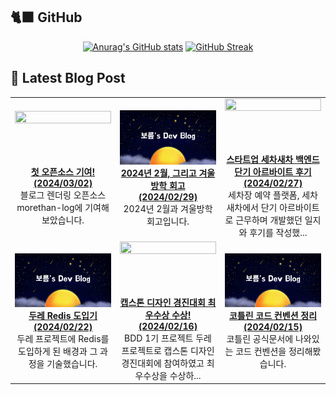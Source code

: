 ## 🐈‍⬛ GitHub

<div align = "center">
  
[![Anurag's GitHub stats](https://github-readme-stats.vercel.app/api?username=shkisme&rank_icon=github&include_all_commits=true&count_private=true&show_icons=true&theme=shades-of-purple&show=reviews,discussions_started,discussions_answered,prs_merged,prs_merged_percentage)](https://github.com/anuraghazra/github-readme-stats) 
[![GitHub Streak](https://streak-stats.demolab.com?user=shkisme&theme=shades-of-purple&card_width=350)](https://git.io/streak-stats)  
</div>

## 📝 Latest Blog Post

<table style="width: 100%; text-align: center;"><tbody><tr>
<td style="width: 25%;">
    <a href="https://shkisme.vercel.app/my-first-open-source-contribution">
        <img style="width: 100%; height: auto; aspect-ratio: 16 / 9;" src="https://www.notion.so/image/https%3A%2F%2Fprod-files-secure.s3.us-west-2.amazonaws.com%2Fb3f19c7d-afbd-41bb-a565-6804c04eb34f%2F7599a78d-0764-404e-8e31-a3bcce88070f%2FUntitled.png?table=block&id=1164db20-2210-4be5-90f3-d3c1be58b2f8&cache=v2"/><br/>
        <div align="center" style="font-weight: bold;">첫 오픈소스 기여! <br/> (2024/03/02)</div>
    </a>
    블로그 렌더링 오픈소스 morethan-log에 기여해보았습니다.
</td>
<td style="width: 25%;">
    <a href="https://shkisme.vercel.app/2024-02-log">
        <img style="width: 100%; height: auto; aspect-ratio: 16 / 9;" src="./myBlog.png"/><br/>
        <div align="center" style="font-weight: bold;">2024년 2월, 그리고 겨울방학 회고 <br/> (2024/02/29)</div>
    </a>
    2024년 2월과 겨울방학 회고입니다.
</td>
<td style="width: 25%;">
    <a href="https://shkisme.vercel.app/wash-car-new-car-part-time-job">
        <img style="width: 100%; height: auto; aspect-ratio: 16 / 9;" src="https://www.notion.so/image/https%3A%2F%2Fprod-files-secure.s3.us-west-2.amazonaws.com%2Fb3f19c7d-afbd-41bb-a565-6804c04eb34f%2F425d7ba5-89e6-43c8-9409-da799e4ec887%2FDevTools_Slug.png?table=block&id=8b889b6c-bcf3-4f28-864a-e7bed6d3e179&cache=v2"/><br/>
        <div align="center" style="font-weight: bold;">스타트업 세차새차 백엔드 단기 아르바이트 후기 <br/> (2024/02/27)</div>
    </a>
    세차장 예약 플랫폼, 세차새차에서 단기 아르바이트로 근무하며 개발했던 일지와 후기를 작성했...
</td>
</tr>
<tr>
<td style="width: 25%;">
    <a href="https://shkisme.vercel.app/doore-redis">
        <img style="width: 100%; height: auto; aspect-ratio: 16 / 9;" src="./myBlog.png"/><br/>
        <div align="center" style="font-weight: bold;">두레 Redis 도입기 <br/> (2024/02/22)</div>
    </a>
    두레 프로젝트에 Redis를 도입하게 된 배경과 그 과정을 기술했습니다.
</td>
<td style="width: 25%;">
    <a href="https://shkisme.vercel.app/capstone-design-awards">
        <img style="width: 100%; height: auto; aspect-ratio: 16 / 9;" src="https://www.notion.so/image/https%3A%2F%2Fprod-files-secure.s3.us-west-2.amazonaws.com%2Fb3f19c7d-afbd-41bb-a565-6804c04eb34f%2Fc9694dd5-94c0-44a0-9526-377dfebcbeeb%2FIMG_2778.jpg?table=block&id=ce6b9093-b30b-4771-b07d-df9e3ddc4d0b&cache=v2"/><br/>
        <div align="center" style="font-weight: bold;">캡스톤 디자인 경진대회 최우수상 수상! <br/> (2024/02/16)</div>
    </a>
    BDD 1기 프로젝트 두레 프로젝트로 캡스톤 디자인 경진대회에 참여하였고 최우수상을 수상하...
</td>
<td style="width: 25%;">
    <a href="https://shkisme.vercel.app/kotlin-code-convention">
        <img style="width: 100%; height: auto; aspect-ratio: 16 / 9;" src="./myBlog.png"/><br/>
        <div align="center" style="font-weight: bold;">코틀린 코드 컨벤션 정리 <br/> (2024/02/15)</div>
    </a>
    코틀린 공식문서에 나와있는 코드 컨벤션을 정리해봤습니다.
</td>
</tr></tbody></table>